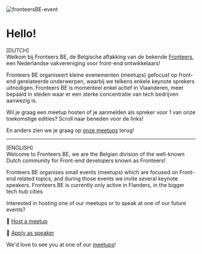 ![fronteersBE-event](https://user-images.githubusercontent.com/3408929/203769871-969283e2-7dfb-4b9f-b829-9b3f05c3cc17.png)


# Hello!

[DUTCH]<br> 
Welkom bij Fronteers BE, de Belgische aftakking van de bekende [Fronteers](https://fronteers.nl), een Nederlandse vakvereniging voor front-end ontwikkelaars!

Fronteers BE organiseert kleine evenementen (meetups) gefocust op front-end gerelateerde onderwerpen, waarbij we telkens enkele keynote sprekers uitnodigen. Fronteers BE is momenteel enkel actief in Vlaanderen, meer bepaald in steden waar er een sterke concentratie van tech bedrijven aanwezig is.

Wil je graag een meetup hosten of je aanmelden als spreker voor 1 van onze toekomstige edities? Scroll naar beneden voor de links!

En anders zien we je graag op [onze meetups](https://www.meetup.com/fronteers-be/) terug!
 

---


[ENGLISH]<br>
Welcome to Fronteers BE, we are the Belgian division of the well-known Dutch community for Front-end developers known as Fronteers!

Fronteers BE organises small events (meetups) which are focused on Front-end related topics, and during those events we invite several keynote speakers. Fronteers BE is currently only active in Flanders, in the bigger tech hub cities

Interested in hosting one of our meetups or to speak at one of our future events?


🤝 [Host a meetup](https://tally.so/r/3yL4pm)

🎤 [Apply as speaker](https://tally.so/r/waXWX3)


We'd love to see you at one of our [meetups](https://www.meetup.com/fronteers-be/)!
